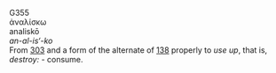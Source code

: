 <body>
  <p>G355<br>  ἀναλίσκω  <br> analiskō  <br><i>an-al-is‘-ko </i><br>From <a href="g0303.htm">303</a> and a form of the alternate of <a href="g0138.htm">138</a>  properly to <i>use</i> <i>up</i>, that is, <i>destroy:</i> - consume.<br></p>
 </body>